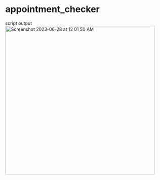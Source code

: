 # appointment_checker

script output
<img width="472" alt="Screenshot 2023-06-28 at 12 01 50 AM" src="https://github.com/jonncerdas/bcr_citas/assets/20365655/f3eab7fc-3dc8-42e8-aa56-95e14b419b6f">
